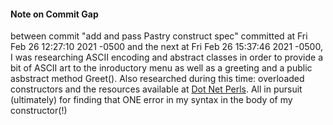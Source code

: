 

#### Note on Commit Gap
between commit "add and pass Pastry construct spec" committed at Fri Feb 26 12:27:10 2021 -0500 and the next at Fri Feb 26 15:37:46 2021 -0500, I was researching ASCII encoding and abstract classes in order to provide a bit of ASCII art to the inroductory menu as well as a greeting and a public asbstract method Greet(). Also researched during this time: overloaded constructors and the resources available at [Dot Net Perls](https://www.dotnetperls.com/). All in pursuit (ultimately) for finding that ONE error in my syntax in the body of my constructor(!)